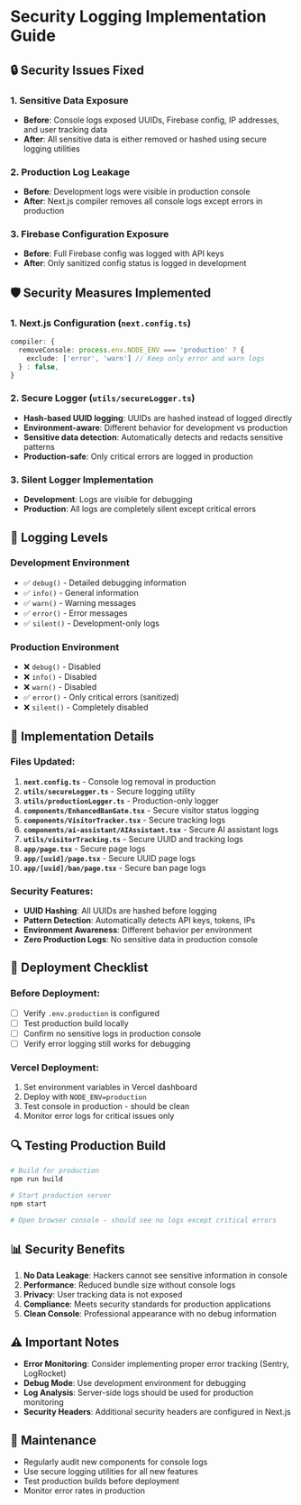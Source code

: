 # Security Logging Implementation Guide

## 🔒 Security Issues Fixed

### 1. **Sensitive Data Exposure**
- **Before**: Console logs exposed UUIDs, Firebase config, IP addresses, and user tracking data
- **After**: All sensitive data is either removed or hashed using secure logging utilities

### 2. **Production Log Leakage**
- **Before**: Development logs were visible in production console
- **After**: Next.js compiler removes all console logs except errors in production

### 3. **Firebase Configuration Exposure**
- **Before**: Full Firebase config was logged with API keys
- **After**: Only sanitized config status is logged in development

## 🛡️ Security Measures Implemented

### 1. **Next.js Configuration (`next.config.ts`)**
```typescript
compiler: {
  removeConsole: process.env.NODE_ENV === 'production' ? {
    exclude: ['error', 'warn'] // Keep only error and warn logs
  } : false,
}
```

### 2. **Secure Logger (`utils/secureLogger.ts`)**
- **Hash-based UUID logging**: UUIDs are hashed instead of logged directly
- **Environment-aware**: Different behavior for development vs production
- **Sensitive data detection**: Automatically detects and redacts sensitive patterns
- **Production-safe**: Only critical errors are logged in production

### 3. **Silent Logger Implementation**
- **Development**: Logs are visible for debugging
- **Production**: All logs are completely silent except critical errors

## 📝 Logging Levels

### Development Environment
- ✅ `debug()` - Detailed debugging information
- ✅ `info()` - General information
- ✅ `warn()` - Warning messages
- ✅ `error()` - Error messages
- ✅ `silent()` - Development-only logs

### Production Environment
- ❌ `debug()` - Disabled
- ❌ `info()` - Disabled
- ❌ `warn()` - Disabled
- ✅ `error()` - Only critical errors (sanitized)
- ❌ `silent()` - Completely disabled

## 🔧 Implementation Details

### Files Updated:
1. **`next.config.ts`** - Console log removal in production
2. **`utils/secureLogger.ts`** - Secure logging utility
3. **`utils/productionLogger.ts`** - Production-only logger
4. **`components/EnhancedBanGate.tsx`** - Secure visitor status logging
5. **`components/VisitorTracker.tsx`** - Secure tracking logs
6. **`components/ai-assistant/AIAssistant.tsx`** - Secure AI assistant logs
7. **`utils/visitorTracking.ts`** - Secure UUID and tracking logs
8. **`app/page.tsx`** - Secure page logs
9. **`app/[uuid]/page.tsx`** - Secure UUID page logs
10. **`app/[uuid]/ban/page.tsx`** - Secure ban page logs

### Security Features:
- **UUID Hashing**: All UUIDs are hashed before logging
- **Pattern Detection**: Automatically detects API keys, tokens, IPs
- **Environment Awareness**: Different behavior per environment
- **Zero Production Logs**: No sensitive data in production console

## 🚀 Deployment Checklist

### Before Deployment:
- [ ] Verify `.env.production` is configured
- [ ] Test production build locally
- [ ] Confirm no sensitive logs in production console
- [ ] Verify error logging still works for debugging

### Vercel Deployment:
1. Set environment variables in Vercel dashboard
2. Deploy with `NODE_ENV=production`
3. Test console in production - should be clean
4. Monitor error logs for critical issues only

## 🔍 Testing Production Build

```bash
# Build for production
npm run build

# Start production server
npm start

# Open browser console - should see no logs except critical errors
```

## 📊 Security Benefits

1. **No Data Leakage**: Hackers cannot see sensitive information in console
2. **Performance**: Reduced bundle size without console logs
3. **Privacy**: User tracking data is not exposed
4. **Compliance**: Meets security standards for production applications
5. **Clean Console**: Professional appearance with no debug information

## ⚠️ Important Notes

- **Error Monitoring**: Consider implementing proper error tracking (Sentry, LogRocket)
- **Debug Mode**: Use development environment for debugging
- **Log Analysis**: Server-side logs should be used for production monitoring
- **Security Headers**: Additional security headers are configured in Next.js

## 🔄 Maintenance

- Regularly audit new components for console logs
- Use secure logging utilities for all new features
- Test production builds before deployment
- Monitor error rates in production